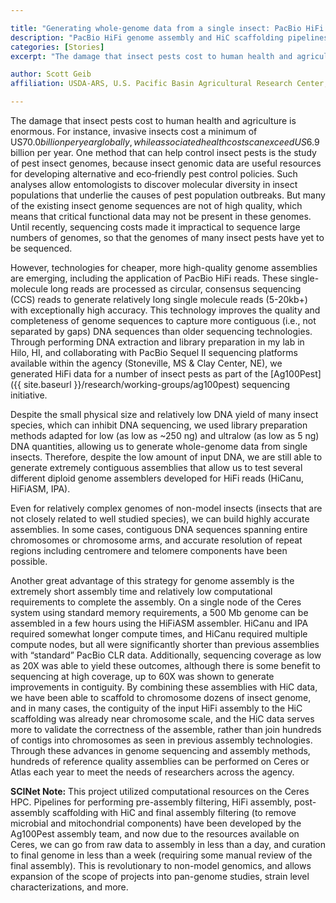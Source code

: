 ```yaml
---

title: "Generating whole-genome data from a single insect: PacBio HiFi genome assembly and HiC scaffolding pipelines for reference quality genomes using SCINet"
description: "PacBio HiFi genome assembly and HiC scaffolding pipelines for reference quality genomes using SCINet"
categories: [Stories]
excerpt: "The damage that insect pests cost to human health and agriculture is enormous. For instance, invasive insects cost ..."

author: Scott Geib
affiliation: USDA-ARS, U.S. Pacific Basin Agricultural Research Center, Hilo, HI

---
```



The damage that insect pests cost to human health and agriculture is enormous. For instance, invasive insects cost a minimum of US$70.0 billion per year globally, while associated health costs can exceed US$6.9 billion per year. One method that can help control insect pests is the study of pest insect genomes, because insect genomic data are useful resources for developing alternative and eco‐friendly pest control policies.  Such analyses allow entomologists to discover molecular diversity in insect populations that underlie the causes of pest population outbreaks. But many of the existing insect genome sequences are not of high quality, which means that critical functional data may not be present in these genomes. Until recently, sequencing costs made it impractical to sequence large numbers of genomes, so that the genomes of many insect pests have yet to be sequenced. 

However, technologies for cheaper, more high-quality genome assemblies are emerging, including the application of PacBio HiFi reads. These single-molecule long reads are processed as circular, consensus sequencing (CCS) reads to generate relatively long single molecule reads (5-20kb+) with exceptionally high accuracy. This technology improves the quality and completeness of genome sequences to capture more contiguous (i.e., not separated by gaps) DNA sequences than older sequencing technologies. Through performing DNA extraction and library preparation in my lab in Hilo, HI, and collaborating with PacBio Sequel II sequencing platforms available within the agency (Stoneville, MS & Clay Center, NE), we generated HiFi data for a number of insect pests as part of the [Ag100Pest]({{ site.baseurl }}/research/working-groups/ag100pest) sequencing initiative. 

Despite the small physical size and relatively low DNA yield of many insect species, which can inhibit DNA sequencing, we used library preparation methods adapted for low (as low as ~250 ng) and ultralow (as low as 5 ng) DNA quantities, allowing us to generate whole-genome data from single insects. Therefore, despite the low amount of input DNA, we are still able to generate extremely contiguous assemblies that allow us to test several different diploid genome assemblers developed for HiFi reads (HiCanu, HiFiASM, IPA). 

Even for relatively complex genomes of non-model insects (insects that are not closely related to well studied species), we can build highly accurate assemblies. In some cases, contiguous DNA sequences spanning entire chromosomes or chromosome arms, and accurate resolution of repeat regions including centromere and telomere components have been possible. 

Another great advantage of this strategy for genome assembly is the extremely short assembly time and relatively low computational requirements to complete the assembly. On a single node of the Ceres system using standard memory requirements, a 500 Mb genome can be assembled in a few hours using the HiFiASM assembler. HiCanu and IPA required somewhat longer compute times, and HiCanu required multiple compute nodes, but all were significantly shorter than previous assemblies with “standard” PacBio CLR data. Additionally, sequencing coverage as low as 20X was able to yield these outcomes, although there is some benefit to sequencing at high coverage, up to 60X was shown to generate improvements in contiguity. By combining these assemblies with HiC data, we have been able to scaffold to chromosome dozens of insect genome, and in many cases, the contiguity of the input HiFi assembly to the HiC scaffolding was already near chromosome scale, and the HiC data serves more to validate the correctness of the assemble, rather than join hundreds of contigs into chromosomes as seen in previous assembly technologies. Through these advances in genome sequencing and assembly methods, hundreds of reference quality assemblies can be performed on Ceres or Atlas each year to meet the needs of researchers across the agency.

**SCINet Note:** This project utilized computational resources on the Ceres HPC. Pipelines for performing pre-assembly filtering, HiFi assembly, post-assembly scaffolding with HiC and final assembly filtering (to remove microbial and mitochondrial components) have been developed by the Ag100Pest assembly team, and now due to the resources available on Ceres, we can go from raw data to assembly in less than a day, and curation to final genome in less than a week (requiring some manual review of the final assembly). This is revolutionary to non-model genomics, and allows expansion of the scope of projects into pan-genome studies, strain level characterizations, and more.
